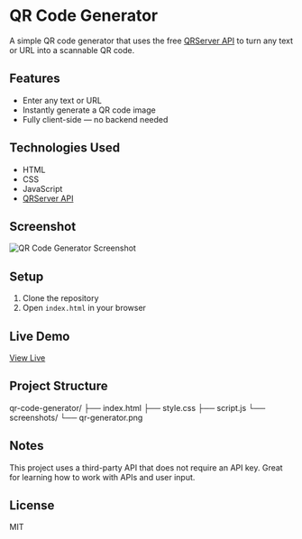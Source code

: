 # QR Code Generator

A simple QR code generator that uses the free [QRServer API](https://goqr.me/api/) to turn any text or URL into a scannable QR code.

## Features
- Enter any text or URL
- Instantly generate a QR code image
- Fully client-side — no backend needed

## Technologies Used
- HTML
- CSS
- JavaScript
- [QRServer API](https://api.qrserver.com)

## Screenshot
![QR Code Generator Screenshot](screenshots/qr-generator.png)

## Setup
1. Clone the repository
2. Open `index.html` in your browser

## Live Demo
[View Live](#)

## Project Structure
qr-code-generator/
├── index.html
├── style.css
├── script.js
└── screenshots/
└── qr-generator.png


## Notes
This project uses a third-party API that does not require an API key. Great for learning how to work with APIs and user input.

## License
MIT
